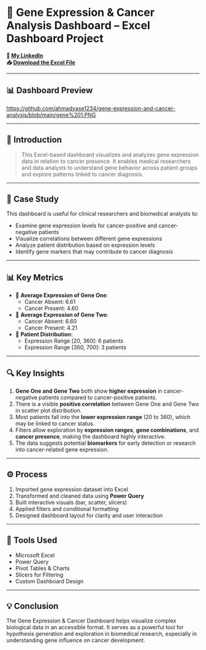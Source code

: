 # 🧬 Gene Expression & Cancer Analysis Dashboard – Excel Dashboard Project

**🔗 [My LinkedIn](https://www.linkedin.com/in/ahmad-yasser-faiq-data-analyst/)**  
**📥 [Download the Excel File](https://github.com/ahmadyase1234/gene-expression-and-cancer-analysis/blob/main/Gene%20Expression%20%26%20Cancer%20Analysis%20Dashboard.xlsx)**  

---

## 📊 Dashboard Preview
https://github.com/ahmadyase1234/gene-expression-and-cancer-analysis/blob/main/gene%201.PNG

---

## 📝 Introduction

> This Excel-based dashboard visualizes and analyzes gene expression data in relation to cancer presence. It enables medical researchers and data analysts to understand gene behavior across patient groups and explore patterns linked to cancer diagnosis.

---

## 🎯 Case Study

This dashboard is useful for clinical researchers and biomedical analysts to:

- Examine gene expression levels for cancer-positive and cancer-negative patients  
- Visualize correlations between different gene expressions  
- Analyze patient distribution based on expression levels  
- Identify gene markers that may contribute to cancer diagnosis

---

## 📊 Key Metrics

- 🔬 **Average Expression of Gene One**:  
  - Cancer Absent: 6.61  
  - Cancer Present: 4.60  
- 🧪 **Average Expression of Gene Two**:  
  - Cancer Absent: 6.60  
  - Cancer Present: 4.21  
- 👥 **Patient Distribution**:  
  - Expression Range [20, 360]: 6 patients  
  - Expression Range [360, 700]: 3 patients

---

## 🔍 Key Insights

1. **Gene One and Gene Two** both show **higher expression** in cancer-negative patients compared to cancer-positive patients.  
2. There is a visible **positive correlation** between Gene One and Gene Two in scatter plot distribution.  
3. Most patients fall into the **lower expression range** (20 to 360), which may be linked to cancer status.  
4. Filters allow exploration by **expression ranges**, **gene combinations**, and **cancer presence**, making the dashboard highly interactive.  
5. The data suggests potential **biomarkers** for early detection or research into cancer-related gene expression.

---

## ⚙️ Process

1. Imported gene expression dataset into Excel  
2. Transformed and cleaned data using **Power Query**  
3. Built interactive visuals (bar, scatter, slicers)  
4. Applied filters and conditional formatting  
5. Designed dashboard layout for clarity and user interaction

---

## 🧰 Tools Used

- Microsoft Excel  
- Power Query  
- Pivot Tables & Charts  
- Slicers for Filtering  
- Custom Dashboard Design

---

## 💡 Conclusion

The Gene Expression & Cancer Dashboard helps visualize complex biological data in an accessible format. It serves as a powerful tool for hypothesis generation and exploration in biomedical research, especially in understanding gene influence on cancer development.
